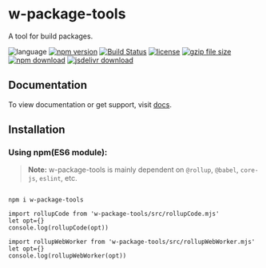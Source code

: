 # w-package-tools
A tool for build packages.

![language](https://img.shields.io/badge/language-JavaScript-orange.svg) 
[![npm version](http://img.shields.io/npm/v/w-package-tools.svg?style=flat)](https://npmjs.org/package/w-package-tools) 
[![Build Status](https://travis-ci.org/yuda-lyu/w-package-tools.svg?branch=master)](https://travis-ci.org/yuda-lyu/w-package-tools) 
[![license](https://img.shields.io/npm/l/w-package-tools.svg?style=flat)](https://npmjs.org/package/w-package-tools) 
[![gzip file size](http://img.badgesize.io/yuda-lyu/w-package-tools/master/dist/w-package-tools.umd.js.svg?compression=gzip)](https://github.com/yuda-lyu/w-package-tools)
[![npm download](https://img.shields.io/npm/dt/w-package-tools.svg)](https://npmjs.org/package/w-package-tools) 
[![jsdelivr download](https://img.shields.io/jsdelivr/npm/hm/w-package-tools.svg)](https://www.jsdelivr.com/package/npm/w-package-tools)

## Documentation
To view documentation or get support, visit [docs](https://yuda-lyu.github.io/w-package-tools/global.html#addVersion).

## Installation
### Using npm(ES6 module):
> **Note:** w-package-tools is mainly dependent on `@rollup`, `@babel`, `core-js`, `eslint`, etc.

```alias

npm i w-package-tools

import rollupCode from 'w-package-tools/src/rollupCode.mjs'
let opt={}
console.log(rollupCode(opt))

import rollupWebWorker from 'w-package-tools/src/rollupWebWorker.mjs'
let opt={}
console.log(rollupWebWorker(opt))

```